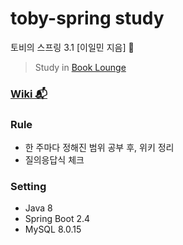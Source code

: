 # toby-spring study
토비의 스프링 3.1 [이일민 지음] 🍏
> Study in [Book Lounge](https://github.com/team-tancheon/book-lounge)

### [Wiki 📬](https://github.com/KOO-YS/toby-spring/wiki)

### Rule
 - 한 주마다 정해진 범위 공부 후, 위키 정리
 - 질의응답식 체크

### Setting
 - Java 8 
 - Spring Boot 2.4
 - MySQL 8.0.15
  

